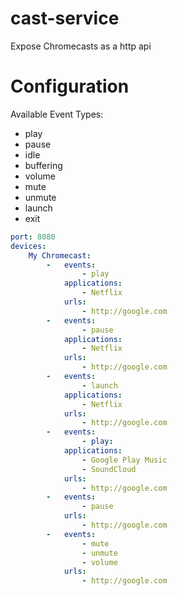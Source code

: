 # cast-service
Expose Chromecasts as a http api

# Configuration
Available Event Types:

- play
- pause
- idle
- buffering
- volume
- mute
- unmute
- launch
- exit

```yaml
port: 8080
devices:
    My Chromecast:
        -   events:
                - play
            applications:
                - Netflix
            urls:
                - http://google.com
        -   events:
                - pause
            applications:
                - Netflix
            urls:
                - http://google.com
        -   events:
                - launch
            applications:
                - Netflix
            urls:
                - http://google.com
        -   events:
                - play:
            applications:
                - Google Play Music
                - SoundCloud
            urls:
                - http://google.com
        -   events:
                - pause
            urls:
                - http://google.com
        -   events:
                - mute
                - unmute
                - volume
            urls:
                - http://google.com

```
